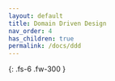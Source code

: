 ```yaml
---
layout: default
title: Domain Driven Design
nav_order: 4
has_children: true
permalink: /docs/ddd
---
```


{: .fs-6 .fw-300 }
